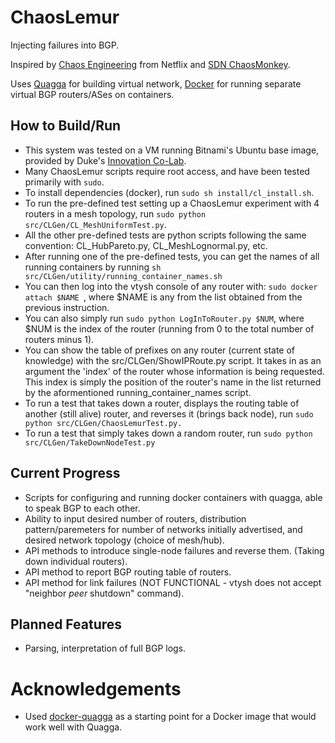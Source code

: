 # ChaosLemur
Injecting failures into BGP.

Inspired by [Chaos Engineering](http://principlesofchaos.org) from Netflix and [SDN ChaosMonkey](http://conferences.sigcomm.org/sigcomm/2015/pdf/papers/p371.pdf). 

Uses [Quagga](http://www.nongnu.org/quagga/) for building virtual network, [Docker](http://docker.com) for running separate virtual BGP routers/ASes on containers.

## How to Build/Run
  * This system was tested on a VM running Bitnami's Ubuntu base image, provided by Duke's [Innovation Co-Lab](https://colab.duke.edu/).
  * Many ChaosLemur scripts require root access, and have been tested primarily with `sudo`. 
  * To install dependencies (docker), run `sudo sh install/cl_install.sh`.
  * To run the pre-defined test setting up a ChaosLemur experiment with 4 routers in a mesh topology,
    run `sudo python src/CLGen/CL_MeshUniformTest.py`.
  * All the other pre-defined tests are python scripts following the same convention: CL_HubPareto.py, CL_MeshLognormal.py, etc.
  * After running one of the pre-defined tests, you can get the names of all running containers by running `sh src/CLGen/utility/running_container_names.sh`
  * You can then log into the vtysh console of any router with: `sudo docker attach $NAME `, where $NAME is any from the list obtained from the previous instruction.
  * You can also simply run `sudo python LogInToRouter.py $NUM`, where $NUM is the index of the router (running from 0 to the total number of routers minus 1).
  * You can show the table of prefixes on any router (current state of knowledge) with the src/CLGen/ShowIPRoute.py script. It takes in as an argument the 'index' of the router whose information is being requested. This index is simply the position of the router's name in the list returned by the aformentioned running_container_names script.
  * To run a test that takes down a router, displays the routing table of another (still alive) router, and reverses it (brings back node), run `sudo python src/CLGen/ChaosLemurTest.py.`
  * To run a test that simply takes down a random router, run `sudo python src/CLGen/TakeDownNodeTest.py`

## Current Progress
  * Scripts for configuring and running docker containers with quagga, able to speak BGP to each other.
  * Ability to input desired number of routers, distribution pattern/paremeters for number of networks initially advertised, and desired network topology (choice of mesh/hub).
  * API methods to introduce single-node failures and reverse them. (Taking down individual routers).
  * API method to report BGP routing table of routers.
  * API method for link failures (NOT FUNCTIONAL - vtysh does not accept "neighbor *peer* shutdown" command).

## Planned Features
* Parsing, interpretation of full BGP logs.


# Acknowledgements
* Used [docker-quagga](https://github.com/ewindisch/docker-quagga) as a starting point for a Docker image that would work well with Quagga.

